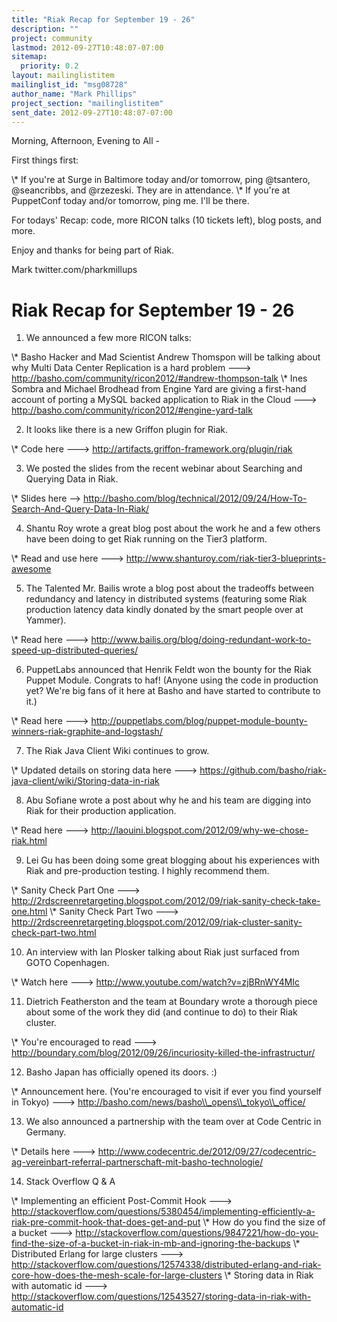 ```yaml
---
title: "Riak Recap for September 19 - 26"
description: ""
project: community
lastmod: 2012-09-27T10:48:07-07:00
sitemap:
  priority: 0.2
layout: mailinglistitem
mailinglist_id: "msg08728"
author_name: "Mark Phillips"
project_section: "mailinglistitem"
sent_date: 2012-09-27T10:48:07-07:00
---
```



Morning, Afternoon, Evening to All -

First things first:

\\* If you're at Surge in Baltimore today and/or tomorrow, ping
@tsantero, @seancribbs, and @rzezeski. They are in attendance.
\\* If you're at PuppetConf today and/or tomorrow, ping me. I'll be there.

For todays' Recap: code, more RICON talks (10 tickets left), blog
posts, and more.

Enjoy and thanks for being part of Riak.

Mark
twitter.com/pharkmillups

Riak Recap for September 19 - 26
=========================

1) We announced a few more RICON talks:

\\* Basho Hacker and Mad Scientist Andrew Thomspon will be talking about
why Multi Data Center Replication is a hard problem ---&gt;
http://basho.com/community/ricon2012/#andrew-thompson-talk
\\* Ines Sombra and Michael Brodhead from Engine Yard are giving a
first-hand account of porting a MySQL backed application to Riak in
the Cloud ---&gt; http://basho.com/community/ricon2012/#engine-yard-talk

2) It looks like there is a new Griffon plugin for Riak.

\\* Code here ---&gt; http://artifacts.griffon-framework.org/plugin/riak

3) We posted the slides from the recent webinar about Searching and
Querying Data in Riak.

\\* Slides here --&gt;
http://basho.com/blog/technical/2012/09/24/How-To-Search-And-Query-Data-In-Riak/

4) Shantu Roy wrote a great blog post about the work he and a few
others have been doing to get Riak running on the Tier3 platform.

\\* Read and use here ---&gt; http://www.shanturoy.com/riak-tier3-blueprints-awesome

5) The Talented Mr. Bailis wrote a blog post about the tradeoffs
between redundancy and latency in distributed systems (featuring some
Riak production latency data kindly donated by the smart people over
at Yammer).

\\* Read here ---&gt;
http://www.bailis.org/blog/doing-redundant-work-to-speed-up-distributed-queries/

6) PuppetLabs announced that Henrik Feldt won the bounty for the Riak
Puppet Module. Congrats to haf! (Anyone using the code in production
yet? We're big fans of it here at Basho and have started to contribute
to it.)

\\* Read here ---&gt;
http://puppetlabs.com/blog/puppet-module-bounty-winners-riak-graphite-and-logstash/

7) The Riak Java Client Wiki continues to grow.

\\* Updated details on storing data here ---&gt;
https://github.com/basho/riak-java-client/wiki/Storing-data-in-riak

8) Abu Sofiane wrote a post about why he and his team are digging into
Riak for their production application.

\\* Read here ---&gt; http://laouini.blogspot.com/2012/09/why-we-chose-riak.html

9) Lei Gu has been doing some great blogging about his experiences
with Riak and pre-production testing. I highly recommend them.

\\* Sanity Check Part One ---&gt;
http://2rdscreenretargeting.blogspot.com/2012/09/riak-sanity-check-take-one.html
\\* Sanity Check Part Two ---&gt;
http://2rdscreenretargeting.blogspot.com/2012/09/riak-cluster-sanity-check-part-two.html

10) An interview with Ian Plosker talking about Riak just surfaced
from GOTO Copenhagen.

\\* Watch here ---&gt; http://www.youtube.com/watch?v=zjBRnWY4MIc

11) Dietrich Featherston and the team at Boundary wrote a thorough
piece about some of the work they did (and continue to do) to their
Riak cluster.

\\* You're encouraged to read ---&gt;
http://boundary.com/blog/2012/09/26/incuriosity-killed-the-infrastructur/

12) Basho Japan has officially opened its doors. :)

\\* Announcement here. (You're encouraged to visit if ever you find
yourself in Tokyo) ---&gt;
http://basho.com/news/basho\\_opens\\_tokyo\\_office/

13) We also announced a partnership with the team over at Code Centric
in Germany.

\\* Details here ---&gt;
http://www.codecentric.de/2012/09/27/codecentric-ag-vereinbart-referral-partnerschaft-mit-basho-technologie/

14) Stack Overflow Q & A

\\* Implementing an efficient Post-Commit Hook ---&gt;
http://stackoverflow.com/questions/5380454/implementing-efficiently-a-riak-pre-commit-hook-that-does-get-and-put
\\* How do you find the size of a bucket ---&gt;
http://stackoverflow.com/questions/9847221/how-do-you-find-the-size-of-a-bucket-in-riak-in-mb-and-ignoring-the-backups
\\* Distributed Erlang for large clusters ---&gt;
http://stackoverflow.com/questions/12574338/distributed-erlang-and-riak-core-how-does-the-mesh-scale-for-large-clusters
\\* Storing data in Riak with automatic id ---&gt;
http://stackoverflow.com/questions/12543527/storing-data-in-riak-with-automatic-id

